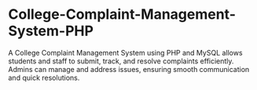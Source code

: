 # College-Complaint-Management-System-PHP
A College Complaint Management System using PHP and MySQL allows students and staff to submit, track, and resolve complaints efficiently. Admins can manage and address issues, ensuring smooth communication and quick resolutions.
